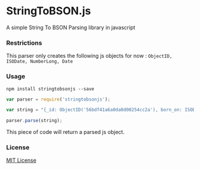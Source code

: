 # StringToBSON.js
A simple String To BSON Parsing library in javascript

### Restrictions
This parser only creates the following js objects for now :
`ObjectID, ISODate, NumberLong, Date`


### Usage

```
npm install stringtobsonjs --save
```

```javascript
var parser = require('stringtobsonjs');

var string = "{_id: ObjectID('56bdf41a6a0da0d00254cc2a'), born_on: ISODate(2012-02-12), ms_in_life: NumberLong('31242314123421342'), expire: new Date(2012-02-01)}";

parser.parse(string);
```
This piece of code will return a parsed js object.

### License
[MIT License](https://github.com/samrm111/StringToBSON.js/blob/master/LICENSE)
